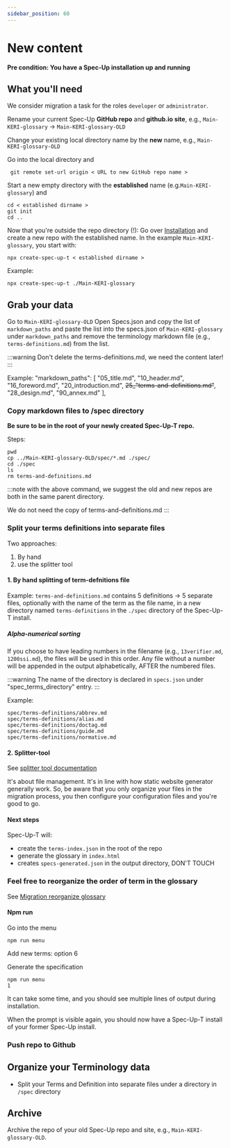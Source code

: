 ```yaml
---
sidebar_position: 60
---
```


# New content

**Pre condition: You have a Spec-Up installation up and running**

## What you'll need

We consider migration a task for the roles `developer` or `administrator`.

Rename your current Spec-Up **GitHub repo** and **github.io site**, e.g., `Main-KERI-glossary` -> `Main-KERI-glossary-OLD`

Change your existing local directory name by the **new** name, e.g., `Main-KERI-glossary-OLD`

Go into the local directory and

```
 git remote set-url origin < URL to new GitHub repo name >
 ```

Start a new empty directory with the **established** name (e.g.`Main-KERI-glossary`) and

```
cd < established dirname >
git init
cd ..
```

Now that you're outside the repo directory (!): Go over [Installation](../getting-started/installation) and create a new repo with the established name. In the example `Main-KERI-glossary`, you start with: 

```
npx create-spec-up-t < established dirname >
```

Example:
```
npx create-spec-up-t ./Main-KERI-glossary
```

## Grab your data

Go to `Main-KERI-glossary-OLD`
Open Specs.json and  copy the list of `markdown_paths` and paste the list into the specs.json of `Main-KERI-glossary` under `markdown_paths` and remove the terminology markdown file (e.g., `terms-definitions.md`) from the list. 

:::warning 
Don't delete the terms-definitions.md, we need the content later!
:::

Example:
           "markdown_paths": [
                "05_title.md",
                "10_header.md",
                "16_foreword.md",
                "20_introduction.md",
                ~~25_"terms-and-definitions.md"~~,
                "28_design.md",
                "90_annex.md"
            ],

### Copy markdown files to /spec directory


**Be sure to be in the root of your newly created Spec-Up-T repo.**

Steps:
```
pwd
cp ../Main-KERI-glossary-OLD/spec/*.md ./spec/
cd ./spec
ls
rm terms-and-definitions.md 
```

:::note
with the above command, we suggest the old and new repos are both in the same parent directory.

We do not need the copy of terms-and-definitions.md 
:::


### Split your terms definitions into separate files

Two approaches: 

1. By hand
2. use the splitter tool

#### 1. By hand splitting of term-defnitions file
Example: `terms-and-definitions.md` contains 5 definitions -> 5 separate files, optionally with the name of the term as the file name, in a new directory named `terms-definitions` in the `./spec` directory of the Spec-Up-T install.

##### Alpha-numerical sorting
If you choose to have leading numbers in the filename (e.g., `13verifier.md`, `1200ssi.md`), the files will be used in this order. Any file without a number will be appended in the output alphabetically, AFTER the numbered files.

:::warning 
The name of the directory is declared in `specs.json` under "spec_terms_directory" entry. 
:::

Example:
```
spec/terms-definitions/abbrev.md 
spec/terms-definitions/alias.md 
spec/terms-definitions/doctag.md 
spec/terms-definitions/guide.md 
spec/terms-definitions/normative.md
```
#### 2. Splitter-tool

See [splitter tool documentation](../various-roles/admins-guide/tools#splitter-tool)

It's about file management. It's in line with how static website generator generally work. So, be aware that you only organize your files in the migration process, you then configure your configuration files and you're good to go. 

#### Next steps
Spec-Up-T will:

- create the `terms-index.json` in the root of the repo
- generate the glossary in `index.html`
- creates `specs-generated.json` in the output directory, DON'T TOUCH


### Feel free to reorganize the order of term in the glossary
See [Migration reorganize glossary](../advanced-features/migration#feel-free-to-reorganize-the-order-of-term-in-the-glossary)
  

#### Npm run

Go into the menu

```
npm run menu
```

Add new terms: option 6

Generate the specification

```
npm run menu
1
```

It can take some time, and you should see multiple lines of output during installation.

When the prompt is visible again, you should now have a Spec-Up-T install of your former Spec-Up install.

### Push repo to Github

## Organize your Terminology data
- Split your Terms and Definition into separate files under a directory in `/spec` directory

## Archive

Archive the repo of your old Spec-Up repo and site, e.g.,  `Main-KERI-glossary-OLD`.
